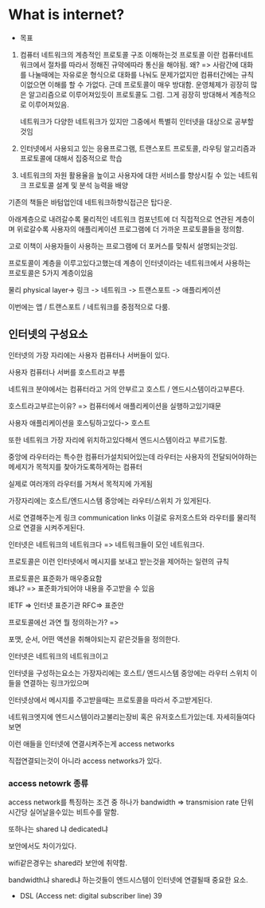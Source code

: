 # What is internet?

- 목표

1.  컴퓨터 네트워크의 계층적인 프로토콜 구조 이해하는것
    프로토콜 이란 컴퓨터네트워크에서 절차를 따라서 정해진 규약에따라 통신을 해야됨.
    왜? => 사람간에 대화를 나눌때에는 자유로운 형식으로 대화를 나눠도 문제가없지만 컴퓨터간에는 규칙이없으면 이해를 할 수 가없다.
    근데 프로토콜이 매우 방대함.
    운영체제가 굉장히 많은 알고리즘으로 이루어져있듯이 프로토콜도 그럼. 그게 굉장히 방대해서 계층적으로 이루어져있음.

    네트워크가 다양한 네트워크가 있지만 그중에서 특별히 인터넷을 대상으로 공부할 것임

2.  인터넷에서 사용되고 있는 응용프로그램, 트랜스포트 프로토콜, 라우팅 알고리즘과 프로토콜에 대해서 집중적으로 학습

3.  네트워크의 자원 활용율을 높이고 사용자에 대한 서비스를 향상시킬 수 있는 네트워크 프로토콜 설계 및 분석 능력을 배양

기존의 책들은 바텀업인데 네트워크하향식접근은 탑다운.

아래계층으로 내려갈수록 물리적인 네트워크 컴포넌트에 더 직접적으로 연관된 계층이며 위로갈수록 사용자의 애플리케이션 프로그램에 더 가까운 프로토콜들을 정의함.

고로 이책이 사용자들이 사용하는 프로그램에 더 포커스를 맞춰서 설명되는것임.

프로토콜이 계층을 이루고있다고했는데 계층이 인터넷이라는 네트워크에서 사용하는 프로토콜은 5가지 계층이있음

물리 physical layer-> 링크 -> 네트워크 -> 트랜스포트 -> 애플리케이션

이번에는 앱 / 트랜스포트 / 네트워크를 중점적으로 다룸.

## 인터넷의 구성요소

인터넷의 가장 자리에는 사용자 컴퓨터나 서버들이 있다.

사용자 컴퓨터나 서버를 호스트라고 부름

네트워크 분야에서는 컴퓨터라고 거의 안부르고 호스트 / 엔드시스템이라고부른다.

호스트라고부르는이유? => 컴퓨터에서 애플리케이션을 실행하고있기때문

사용자 애플리케이션을 호스팅하고있다-> 호스트

또한 네트워크 가장 자리에 위치하고있다해서 엔드시스템이라고 부르기도함.

중앙에 라우터라는 특수한 컴퓨터가설치되어있는데
라우터는 사용자의 전달되어야하는 메세지가 목적지를 찾아가도록하게하는 컴퓨터

실제로 여러개의 라우터를 거쳐서 목적지에 가게됨

가장자리에는 호스트/엔드시스템 중앙에는 라우터/스위치 가 있게된다.

서로 연결해주는게 링크 communication links 이걸로 유저호스트와 라우터를 물리적으로 연결을 시켜주게된다.

인터넷은 네트워크의 네트워크다 => 네트워크들이 모인 네트워크다.

프로토콜은 이런 인터넷에서 메시지를 보내고 받는것을 제어하는 일련의 규칙

프로토콜은 표준화가 매우중요함  
왜냐? => 표준화가되어야 내용을 주고받을 수 있음

IETF => 인터넷 표준기관 RFC=> 표준안

프로토콜에선 과연 뭘 정의하는가? =>

포맷, 순서, 어떤 액션을 취해야되는지 같은것들을 정의한다.

인터넷은 네트워크의 네트워크이고

인터넷을 구성하는요소는 가장자리에는 호스트/ 엔드시스템 중앙에는 라우터 스위치 이들을 연결하는 링크가있으며

인터넷상에서 메시지를 주고받을때는 프로토콜을 따라서 주고받게된다.

네트워크엣지에 엔드시스템이라고불리는장비 혹은 유저호스트가있는데. 자세히들여다보면

이런 애들을 인터넷에 연결시켜주는게 access networks

직접연결되는것이 아니라 access networks가 있다.

### access netowrk 종류

access network를 특징하는 조건 중 하나가 bandwidth => transmision rate
단위시간당 실어날을수있는 비트수를 말함.

또하나는 shared 냐 dedicated냐

보안에서도 차이가있다.

wifi같은경우는 shared라 보안에 취약함.

bandwidth냐 shared냐 하는것들이 엔드시스템이 인터넷에 연결될때 중요한 요소.

- DSL (Access net: digital subscriber line)
  39

